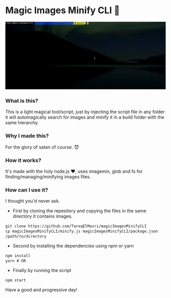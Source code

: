 # Magic Images Minify CLI 🌈
![Screencapture magicImagesMinifyCLI](demo.gif)
### What is this?
This is a light magical tool/script, just by injecting the script file in any folder it will automagically search for images and minify it in a build folder with the same hierarchy.
### Why I made this?
For the glory of satan of course. 😈
### How it works?
It's made with the holy node.js ❤️, uses imagemin, glob and fs for finding/managing/minifying images files.
### How can I use it?
I thought you'd never ask.
- First by cloning the repesitory and copying the files in the same directory it contains images.
```
git clone https://github.com/TareqElMasri/magicImagesMinifyCLI
cp magicImagesMinifyCLI/minify.js magicImagesMinifyCLI/package.json /path/to/directory
```
- Second by installing the dependencies using npm or yarn
```
npm install
yarn # OR
```
- Finally by running the script
```
npm start
```

Have a good and progressive day!
